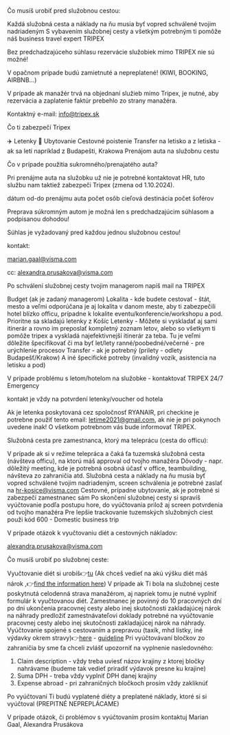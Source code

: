 Čo musíš urobiť pred služobnou cestou:

Každá služobná cesta a náklady na ňu musia byť vopred schválené tvojim nadriadeným
S vybavením služobnej cesty a všetkým potrebným ti pomôže náš business travel expert TRIPEX


Bez predchadzajúceho súhlasu rezervácie služobiek mimo TRIPEX nie sú možné!

V opačnom prípade budú zamietnuté a nepreplatené! (KIWI, BOOKING, AIRBNB...)

V prípade ak manažér trvá na objednaní služieb mimo Tripex, je nutné, aby rezervácia a zaplatenie faktúr prebehlo zo strany manažéra.

Kontaktný e-mail: [info@tripex.sk](mailto:info@tripex.sk)

Čo ti zabezpečí Tripex

✈️ Letenky
🏢 Ubytovanie
Cestovné poistenie
Transfer na letisko a z letiska - ak sa letí napríklad z Budapešti, Krakowa
Prenájom auta na služobnu cestu

Čo v prípade použitia sukromného/prenajatého auta?

Pri prenájme auta na služobku už nie je potrebné kontaktovat HR, tuto službu nam taktiež zabezpeči Tripex (zmena od 1.10.2024).



dátum od-do prenájmu auta
počet osôb
cieľová destinácia
počet šoférov


Preprava súkromným autom je možná len s predchadzajúcim súhlasom a podpisanou dohodou!

Súhlas je vyžadovaný pred každou jednou služobnou cestou!

kontakt:

[marian.gaal@visma.com](mailto:marian.gaal@visma.com)

cc: [alexandra.prusakova@visma.com](mailto:alexandra.prusakova@visma.com)

Po schválení služobnej cesty tvojim managerom napíš mail na TRIPEX

Budget (ak je zadaný managerom)
Lokalita - kde budete cestovať - štát, mesto a veľmi odporúčana je aj lokalita v danom meste, aby ti zabezpečili hotel blízko officu, prípadne k lokalite eventu/konferencie/workshopu a pod. Prioritne sa skladajú letenky z Košíc
Letenky - Môžete si vyskladať aj sami itinerár a rovno im preposlať kompletný zoznam letov, alebo so všetkym ti pomôže tripex a vyskladá najefektivnejší itinerár za teba. Tu je veľmi dôležite špecifikovať či ma byť let/lety ranné/poobedné/večerné - pre urýchlenie procesov
Transfer - ak je potrebný (prilety - odlety Budapešť/Krakow)
A iné špecifické potreby (invalidný vozík, asistencia na letisku a pod)


V prípade problému s letom/hotelom na služobke - kontaktovať TRIPEX 24/7 Emergency

kontakt je vždy na potvrdení letenky/voucher od hotela


Ak je letenka poskytovaná cez spoločnosť RYANAIR, pri checkine je potrebne použiť tento email: [letime2021@gmail.com](mailto:letime2021@gmail.com), ak nie je pri pokynoch uvedene inak! O všetkom potrebnom vás bude informovať TRIPEX.




Služobná cesta pre zamestnanca, ktorý ma teleprácu (cesta do officu):

V prípade ak si v režime telepráca a čaká ťa tuzemská služobná cesta (návšteva officu), na ktorú máš approval od tvojho manažéra
Dôvody - napr. dôležitý meeting, kde je potrebná osobná účasť v office, teambuilding, návšteva zo zahraničia atd.
Služobná cesta a náklady na ňu musia byť vopred schválené tvojim nadriadeným, screen schválenia je potrebné zaslať na [hr-kosice@visma.com](mailto:hr-kosice@visma.com)
Cestovné, prípadne ubytovanie, ak je potrebné si zabezpečí zamestnanec sám
Po skončení služobnej cesty si spravíš vyúčtovanie podľa postupu hore, do vyúčtovania prilož aj screen potvrdenia od tvojho manažéra
Pre lepšie trackovanie tuzemských služobných ciest použi kód 600 - Domestic business trip


V prípade otázok k vyučtovaniu diét a cestovných nákladov:

[alexandra.prusakova@visma.com](mailto:alexandra.prusakova@visma.com)


Čo musíš urobiť po služobnej ceste:

Vyučtovanie diét si urobíš👉[tu](https://docs.google.com/forms/d/1iZ6R_erstDpA2bECpH2etFN5Tm0G-BUM9o_CchdoSro/viewform?edit_requested=true) (Ak chceš vedieť na akú výšku diét máš nárok ,👉[find the information here](https://www.cestovnenahrady.sk/zahranicie.php))
V prípade ak Ti bola na služobnej ceste poskytnutá celodenná strava manažérom, aj napriek tomu je nutné vyplniť formulár k vyučtovanou diét.
Zamestnanec je povinný do 10 pracovných dní po dni ukončenia pracovnej cesty alebo inej skutočnosti zakladajúcej nárok na náhrady predložiť zamestnávateľovi doklady potrebné na vyúčtovanie pracovnej cesty alebo inej skutočnosti zakladajúcej nárok na náhrady.
Vyúčtovanie spojené s cestovaním a prepravou (taxík, mhd lístky, iné výdavky okrem stravy)👉[here](https://expense.visma.net/) - [guideline](https://docs.google.com/presentation/d/1-kzFiDQu8MeQEZACebJC0UgrmGP0jwsO38HSsEXMnRE/edit#slide=id.g5fe0d6edef_0_88)
Pri vyúčtovávaní bločkov zo zahraničia by sme ťa chceli zvlášť upozorniť na vyplnenie nasledovného:
1. Claim description - vždy treba uviesť názov krajiny z ktorej bločky nahrávame (budeme tak vedieť priradiť výdavok presne ku krajine)
2. Suma DPH - treba vždy vyplniť DPH danej krajiny
3. Expense abroad - pri zahraničných bločkoch prosím vždy zakliknúť

Po vyúčtovaní Ti budú vyplatené diéty a preplatené náklady, ktoré si si vyúčtoval (PREPITNÉ NEPREPLÁCAME)

V prípade otázok, či problémov s vyúčtovaním prosím kontaktuj Marian Gaal, Alexandra Prusákova

